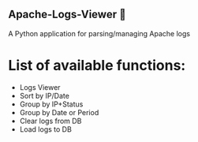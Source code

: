 ## Apache-Logs-Viewer 🔎
A Python application for parsing/managing Apache logs

# List of available functions:
- Logs Viewer
- Sort by IP/Date
- Group by IP+Status
- Group by Date or Period
- Clear logs from DB
- Load logs to DB
